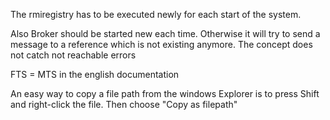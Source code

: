 The rmiregistry has to be executed newly for each start of the system.

Also Broker should be started new each time. Otherwise it will try to send a message to a reference which is not 
existing anymore. The concept does not catch not reachable errors

FTS = MTS in the english documentation

An easy way to copy a file path from the windows Explorer is to press Shift and right-click the file. Then choose "Copy as filepath"